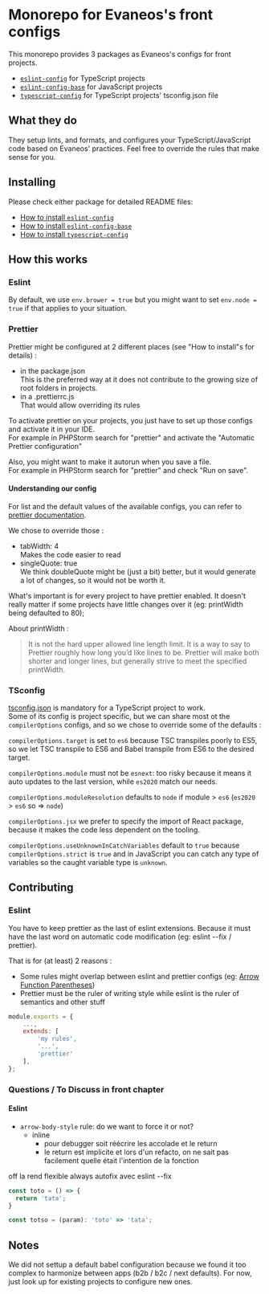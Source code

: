 # Monorepo for Evaneos's front configs

This monorepo provides 3 packages as Evaneos's configs for front projects.

- [`eslint-config`](packages/eslint-config) for TypeScript projects
- [`eslint-config-base`](packages/eslint-config-base) for JavaScript projects
- [`typescript-config`](packages/typescript-config) for TypeScript projects' tsconfig.json file

## What they do

They setup lints, and formats, and configures your TypeScript/JavaScript code based on Evaneos' practices. Feel free to override the rules that make sense for you.

## Installing

Please check either package for detailed README files:
- [How to install `eslint-config`](packages/eslint-config/README.md#installing)
- [How to install `eslint-config-base`](packages/eslint-config-base/README.md#installing)
- [How to install `typescript-config`](packages/typescript-config/README.md#installing)

## How this works

### Eslint

By default, we use `env.brower = true` but you might want to set `env.node = true` if that applies to your situation.

### Prettier

Prettier might be configured at 2 different places (see "How to install"s for details) :
- in the package.json  
  This is the preferred way at it does not contribute to the growing size of root folders in projects.
- in a .prettierrc.js  
  That would allow overriding its rules

To activate prettier on your projects, you just have to set up those configs and activate it in your IDE.  
For example in PHPStorm search for "prettier" and activate the "Automatic Prettier configuration"  

Also, you might want to make it autorun when you save a file.  
For example in PHPStorm search for "prettier" and check "Run on save".

#### Understanding our config

For list and the default values of the available configs, you can refer to [prettier documentation](https://prettier.io/docs/en/options).

We chose to override those :
- tabWidth: 4  
  Makes the code easier to read
- singleQuote: true  
  We think doubleQuote might be (just a bit) better, but it would generate a lot of changes, so it would not be worth it.

What's important is for every project to have prettier enabled. It doesn't really matter if some projects have little changes over it (eg: printWidth being defaulted to 80);

About printWidth :
> It is not the hard upper allowed line length limit. It is a way to say to Prettier roughly how long you’d like lines to be. Prettier will make both shorter and longer lines, but generally strive to meet the specified printWidth.

### TSconfig

[tsconfig.json](packages/typescript-config/tsconfig.json) is mandatory for a TypeScript project to work.  
Some of its config is project specific, but we can share most ot the `compilerOptions` configs, and so we chose to override some of the defaults :

`compilerOptions.target` is set to `es6` because TSC transpiles poorly to ES5,
so we let TSC transpile to ES6 and Babel transpile from ES6 to the desired target.

`compilerOptions.module` must not be `esnext`: too risky because it means it auto updates to the last version, while `es2020` match our needs.

`compilerOptions.moduleResolution` defaults to `node` if module > `es6` (`es2020` > `es6` so => `node`)

`compilerOptions.jsx` we prefer to specify the import of React package, because it makes the code less dependent on the tooling.

`compilerOptions.useUnknownInCatchVariables` default to `true` because `compilerOptions.strict` is `true` and in JavaScript you can catch any type of variables so the caught variable type is `unknown`.


## Contributing

### Eslint

You have to keep prettier as the last of eslint extensions. Because it must have the last word on automatic code modification (eg: eslint --fix / prettier).  

That is for (at least) 2 reasons :
- Some rules might overlap between eslint and prettier configs (eg: [Arrow Function Parentheses](https://prettier.io/docs/en/options#arrow-function-parentheses))
- Prettier must be the ruler of writing style while eslint is the ruler of semantics and other stuff

```javascript
module.exports = {
    ...,
    extends: [
        'my rules',
        '...',
        'prettier'
    ],
};
```

### Questions / To Discuss in front chapter

#### Eslint

- `arrow-body-style` rule: do we want to force it or not?
  - inline
    - pour debugger soit réécrire les accolade et le return
    - le return est implicite et lors d'un refacto, on ne sait pas facilement quelle était l'intention de la fonction

off la rend flexible
always autofix avec eslint --fix

```typescript
const toto = () => {
  return 'tata';
}

const totso = (param): 'toto' => 'tata';
```

## Notes

We did not settup a default babel configuration because we found it too complex to harmonize between apps (b2b / b2c / next defaults). For now, just look up for existing projects to configure new ones.
